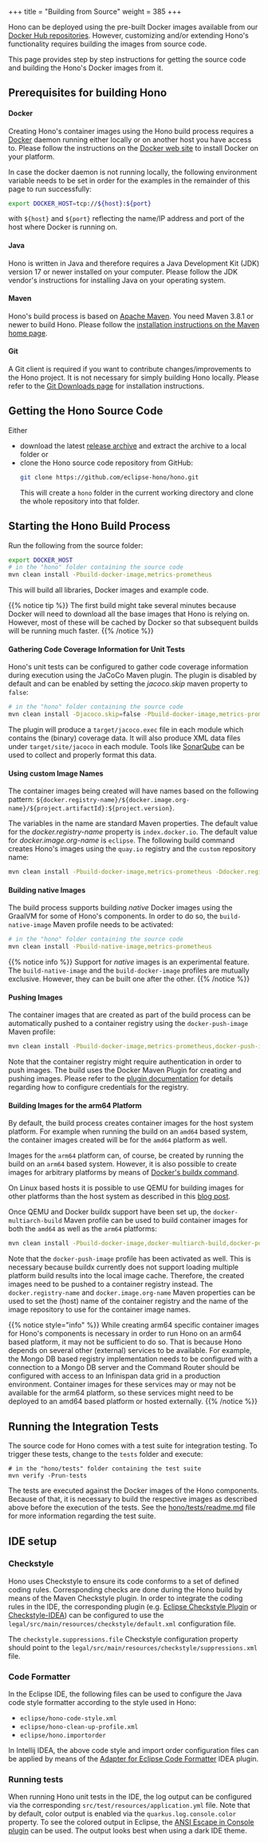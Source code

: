 +++
title = "Building from Source"
weight = 385
+++

Hono can be deployed using the pre-built Docker images available from our
[Docker Hub repositories](https://hub.docker.com/u/eclipse/). However, customizing and/or extending Hono's
functionality requires building the images from source code.

This page provides step by step instructions for getting the source code and building the Hono's Docker images from it.

## Prerequisites for building Hono

#### Docker

Creating Hono's container images using the Hono build process requires a [Docker](https://www.docker.com/) daemon
running either locally or on another host you have access to.
Please follow the instructions on the [Docker web site](https://www.docker.com/) to install Docker on your platform.

In case the docker daemon is not running locally, the following environment variable needs to be set in order for
the examples in the remainder of this page to run successfully:

```sh
export DOCKER_HOST=tcp://${host}:${port}
```

with `${host}` and `${port}` reflecting the name/IP address and port of the host where Docker is running on.

#### Java

Hono is written in Java and therefore requires a Java Development Kit (JDK) version 17 or newer installed on your
computer. Please follow the JDK vendor's instructions for installing Java on your operating system.

#### Maven

Hono's build process is based on [Apache Maven](https://maven.apache.org). You need Maven 3.8.1 or newer to
build Hono. Please follow the [installation instructions on the Maven home page](https://maven.apache.org/).

#### Git

A Git client is required if you want to contribute changes/improvements to the Hono project. It is not necessary for
simply building Hono locally. Please refer to the [Git Downloads page](https://git-scm.com/downloads) for installation
instructions.

## Getting the Hono Source Code

Either

* download the latest [release archive](https://github.com/eclipse-hono/hono/releases) and extract the archive to a local
  folder or
* clone the Hono source code repository from GitHub:
  ```sh
  git clone https://github.com/eclipse-hono/hono.git
  ```
  This will create a `hono` folder in the current working directory and clone the whole repository into that folder.


## Starting the Hono Build Process

Run the following from the source folder:

```sh
export DOCKER_HOST
# in the "hono" folder containing the source code
mvn clean install -Pbuild-docker-image,metrics-prometheus
```

This will build all libraries, Docker images and example code.

{{% notice tip %}}
The first build might take several minutes because Docker will need to download all the base images that Hono is
relying on. However, most of these will be cached by Docker so that subsequent builds will be running much faster.
{{% /notice %}}

#### Gathering Code Coverage Information for Unit Tests

Hono's unit tests can be configured to gather code coverage information during execution using the JaCoCo Maven plugin.
The plugin is disabled by default and can be enabled by setting the *jacoco.skip* maven property to `false`:

```sh
# in the "hono" folder containing the source code
mvn clean install -Djacoco.skip=false -Pbuild-docker-image,metrics-prometheus
```

The plugin will produce a `target/jacoco.exec` file in each module which contains the (binary) coverage data.
It will also produce XML data files under `target/site/jacoco` in each module.
Tools like [SonarQube](https://docs.sonarqube.org/latest/analysis/coverage/) can be used to collect and properly format
this data.

#### Using custom Image Names

The container images being created will have names based on the following pattern:
`${docker.registry-name}/${docker.image.org-name}/${project.artifactId}:${project.version}`.

The variables in the name are standard Maven properties. The default value for the *docker.registry-name* property
is `index.docker.io`. The default value for *docker.image.org-name* is `eclipse`. The following build command creates
Hono's images using the `quay.io` registry and the `custom` repository name:

```sh
mvn clean install -Pbuild-docker-image,metrics-prometheus -Ddocker.registry-name=quay.io -Ddocker.image.org-name=custom
```

#### Building native Images

The build process supports building *native* Docker images using the GraalVM for some of Hono's components.
In order to do so, the `build-native-image` Maven profile needs to be activated:

```sh
# in the "hono" folder containing the source code
mvn clean install -Pbuild-native-image,metrics-prometheus
```

{{% notice info %}}
Support for *native* images is an experimental feature. The `build-native-image` and the `build-docker-image` profiles are
mutually exclusive. However, they can be built one after the other.
{{% /notice %}}

#### Pushing Images

The container images that are created as part of the build process can be automatically pushed to a container registry
using the `docker-push-image` Maven profile:

```sh
mvn clean install -Pbuild-docker-image,metrics-prometheus,docker-push-image
```

Note that the container registry might require authentication in order to push images. The build uses the Docker Maven
Plugin for creating and pushing images. Please refer to the [plugin documentation](https://dmp.fabric8.io/#authentication)
for details regarding how to configure credentials for the registry.

#### Building Images for the arm64 Platform

By default, the build process creates container images for the host system platform. For example when running the build
on an `amd64` based system, the container images created will be for the `amd64` platform as well.

Images for the `arm64` platform can, of course, be created by running the build on an `arm64` based system. However, it is also
possible to create images for arbitrary platforms by means of [Docker's buildx command](https://docs.docker.com/build/buildx/).

On Linux based hosts it is possible to use QEMU for building images for other platforms than the host system as described in this
[blog post](https://medium.com/@nshankar_88597/building-and-testing-multi-arch-images-with-docker-buildx-and-qemu-8f72c2f8728b).

Once QEMU and Docker buildx support have been set up, the `docker-multiarch-build` Maven profile can be used to build container
images for both the `amd64` as well as the `arm64` platforms:

```sh
mvn clean install -Pbuild-docker-image,docker-multiarch-build,docker-push-image,metrics-prometheus -Ddocker.registry-name=registry.custom.org -Ddocker.image.org-name=my-repo
```

Note that the `docker-push-image` profile has been activated as well. This is necessary because buildx currently does not support
loading multiple platform build results into the local image cache. Therefore, the created images need to be pushed to a
container registry instead. The `docker.registry-name` and `docker.image.org-name` Maven properties can be used to set
the (host) name of the container registry and the name of the image repository to use for the container image names.

{{% notice style="info" %}}
While creating arm64 specific container images for Hono's components is necessary in order to run Hono on an arm64 based
platform, it may not be sufficient to do so. That is because Hono depends on several other (external) services to be available.
For example, the Mongo DB based registry implementation needs to be configured with a connection to a Mongo DB server and
the Command Router should be configured with access to an Infinispan data grid in a production environment.
Container images for these services may or may not be available for the arm64 platform, so these services might need to be
deployed to an amd64 based platform or hosted externally.
{{% /notice %}}

## Running the Integration Tests

The source code for Hono comes with a test suite for integration testing. To trigger these tests, change to the `tests`
folder and execute:

```
# in the "hono/tests" folder containing the test suite
mvn verify -Prun-tests
```

The tests are executed against the Docker images of the Hono components. Because of that, it is necessary to build the
respective images as described above before the execution of the tests. See the [hono/tests/readme.md](https://github.com/eclipse-hono/hono/blob/master/tests/readme.md)
file for more information regarding the test suite.

## IDE setup

### Checkstyle

Hono uses Checkstyle to ensure its code conforms to a set of defined coding rules. Corresponding checks are done
during the Hono build by means of the Maven Checkstyle plugin.
In order to integrate the coding rules in the IDE, the corresponding plugin (e.g. [Eclipse Checkstyle Plugin](https://checkstyle.org/eclipse-cs) or [Checkstyle-IDEA](https://plugins.jetbrains.com/plugin/1065-checkstyle-idea))
can be configured to use the `legal/src/main/resources/checkstyle/default.xml` configuration file.

The `checkstyle.suppressions.file` Checkstyle configuration property should point to the `legal/src/main/resources/checkstyle/suppressions.xml` file.

### Code Formatter

In the Eclipse IDE, the following files can be used to configure the Java code style formatter according to the style used in Hono:

- `eclipse/hono-code-style.xml`
- `eclipse/hono-clean-up-profile.xml`
- `eclipse/hono.importorder`

In Intellij IDEA, the above code style and import order configuration files can be applied by means of the
[Adapter for Eclipse Code Formatter](https://plugins.jetbrains.com/plugin/6546-adapter-for-eclipse-code-formatter/) IDEA plugin.

### Running tests

When running Hono unit tests in the IDE, the log output can be configured via the corresponding `src/test/resources/application.yml` file.
Note that by default, color output is enabled via the `quarkus.log.console.color` property. To see the colored output
in Eclipse, the [ANSI Escape in Console plugin](https://marketplace.eclipse.org/content/ansi-escape-console) can be used.
The output looks best when using a dark IDE theme.

